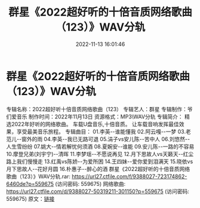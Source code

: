 ﻿---
title: 群星《2022超好听的十倍音质网络歌曲（123）》WAV分轨
date: 2022-11-13 16:01:46
categories: WAV车载音乐、镜像
tags: 华语中文
---
# 群星《2022超好听的十倍音质网络歌曲（123）》WAV分轨

专辑名称：2022超好听十倍音质网络歌曲（123）
专辑艺人：群星
专辑制作：爷们爱音乐
制作时间：2022年11月13日
资源格式：MP3\WAV分轨
专辑简介：
精选2022年好听的网络歌曲。
车载U盘音乐,十倍音质。
让车载音响发挥最佳效果，享受最美音乐旅程。
专辑曲目：
01.李英--谁能懂我
02.阿云嘎--一梦
03.老范儿--窗外的雨
04.李英--我已无路可退
05.涓子vs安儿陈--苦中人
06.刘悠然--人生雪纷纷
07.姚大--情若解忧何须酒
08.夏婉安--谁能
09.安儿陈--一路的不容易
10.摩登兄弟(刘宇宁)--清晖
11.李梦瑶--不愿说再见
12.月下思故人vs天籁天--红尘路上我们慢慢走
13.红禹vs陈娇--为爱所困
14.王四妹--爱你爱到泪满天
15.晓依vs月下思故人--花好月圆
16.朴惠子--醉心的酒
群星《2022超好听的十倍音质网络歌曲（123）》WAV分轨.rar: https://url27.ctfile.com/f/9388027-723174862-6460de?p=559675
(访问密码: 559675)
网络歌曲: https://url27.ctfile.com/d/9388027-50319211-301150?p=559675
(访问密码: 559675)
原文：[链接](https://blog.sina.com.cn/s/blog_1647c7e760103107r.html)